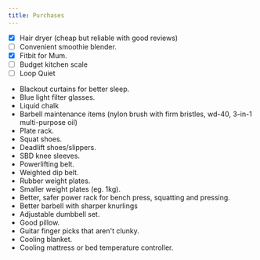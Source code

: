 ```yaml
---
title: Purchases
---
```


- [x] Hair dryer (cheap but reliable with good reviews)
- [ ] Convenient smoothie blender.
- [x] Fitbit for Mum.
- [ ] Budget kitchen scale
- [ ] Loop Quiet
- Blackout curtains for better sleep.
- Blue light filter glasses.
- Liquid chalk
- Barbell maintenance items (nylon brush with firm bristles, wd-40, 3-in-1 multi-purpose oil)
- Plate rack.
- Squat shoes.
- Deadlift shoes/slippers.
- SBD knee sleeves.
- Powerlifting belt.
- Weighted dip belt.
- Rubber weight plates.
- Smaller weight plates (eg. 1kg).
- Better, safer power rack for bench press, squatting and pressing.
- Better barbell with sharper knurlings
- Adjustable dumbbell set.
- Good pillow.
- Guitar finger picks that aren't clunky.
- Cooling blanket.
- Cooling mattress or bed temperature controller.
